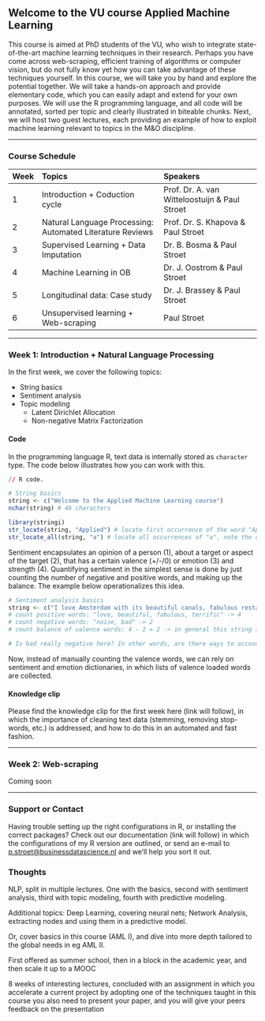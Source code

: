 ## Welcome to the VU course Applied Machine Learning

This course is aimed at PhD students of the VU, who wish to integrate state-of-the-art machine learning techniques in their research. Perhaps you have come across  web-scraping, efficient training of algorithms or computer vision, but do not fully know yet how you can take advantage of these techniques yourself. In this course, we will take you by hand and explore the potential together. We will take a hands-on approach and provide elementary code, which you can easily adapt and extend for your own purposes. We will use the R programming language, and all code will be annotated, sorted per topic and clearly illustrated in biteable chunks. Next, we will host two guest lectures, each providing an example of how to exploit machine learning relevant to topics in the M&O discipline. 

* * *

### Course Schedule

| Week        | Topics                                        | Speakers                       |
|:------------|:----------------------------------------------|:-------------------------------|
| 1           | Introduction + Coduction cycle                | Prof. Dr. A. van Witteloostuijn & Paul Stroet |
| 2           | Natural Language Processing: Automated Literature Reviews | Prof. Dr. S. Khapova & Paul Stroet |
| 3           | Supervised Learning + Data Imputation         | Dr. B. Bosma & Paul Stroet                  |
| 4           | Machine Learning in OB                        | Dr. J. Oostrom & Paul Stroet                |
| 5           | Longitudinal data: Case study                 | Dr. J. Brassey & Paul Stroet   |
| 6           | Unsupervised learning + Web-scraping          | Paul Stroet                    |

* * *

### Week 1: Introduction + Natural Language Processing

In the first week, we cover the following topics: 

- String basics
- Sentiment analysis
- Topic modeling
  - Latent Dirichlet Allocation
  - Non-negative Matrix Factorization

#### Code

In the programming language R, text data is internally stored as `character` type. The code below illustrates how you can work with this. 

```R
// R code.

# String basics
string <- c("Welcome to the Applied Machine Learning course")
nchar(string) # 46 characters

library(stringi)
str_locate(string, "Applied") # locate first occurrence of the word "Applied"
str_locate_all(string, "a") # locate all occurrences of "a", note the case sensitivity
```

Sentiment encapsulates an opinion of a person (1), about a target or aspect of the target (2), that has a certain valence (+/-/0) or emotion (3) and strength (4). Quantifying sentiment in the simplest sense is done by just counting the number of negative and positive words, and making up the balance. The example below operationalizes this idea.

```R
# Sentiment analysis basics
string <- c("I love Amsterdam with its beautiful canals, fabulous restaurants and terrific history, although there is quite some outdoor noise late at night. The sport facilities the city offers are not bad at all.")
# count positive words: "love, beautiful, fabulous, terrific" -> 4
# count negative words: "noise, bad" -> 2
# count balance of valence words: 4 - 2 = 2 -> in general this string is positive

# Is bad really negative here? In other words, are there ways to account for negations and amplifiers?
```

Now, instead of manually counting the valence words, we can rely on sentiment and emotion dictionaries, in which lists of valence loaded words are collected. 

#### Knowledge clip
Please find the knowledge clip for the first week here (link will follow), in which the importance of cleaning text data (stemming, removing stop-words, etc.) is addressed, and how to do this in an automated and fast fashion. 

* * *

### Week 2: Web-scraping

Coming soon

* * *

### Support or Contact

Having trouble setting up the right configurations in R, or installing the correct packages? Check out our documentation (link will follow) in which the configurations of my R version are outlined, or send an e-mail to p.stroet@businessdatascience.nl and we’ll help you sort it out. 

### Thoughts

NLP, split in multiple lectures. One with the basics, second with sentiment analysis, third with topic modeling, fourth with predictive modeling.

Additional topics: Deep Learning, covering neural nets; Network Analysis, extracting nodes and using them in a predictive model.

Or, cover basics in this course (AML I), and dive into more depth tailored to the global needs in eg AML II.

First offered as summer school, then in a block in the academic year, and then scale it up to a MOOC

8 weeks of interesting lectures, concluded with an assignment in which you accelerate a current project by adopting one of the techniques taught in this course
you also need to present your paper, and you will give your peers feedback on the presentation
